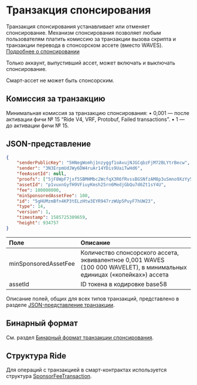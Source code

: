 # Транзакция спонсирования

Транзакция спонсирования устанавливает или отменяет спонсирование. Механизм спонсирования позволяет любым пользователям платить комиссию за транзакции вызова скрипта и транзакции перевода в спонсорском ассете (вместо WAVES). [Подробнее о спонсировании](/ru/blockchain/waves-protocol/sponsored-fee)

Только аккаунт, выпустивший ассет, может включать и выключать спонсирование.

Смарт-ассет не может быть спонсорским.

## Комиссия за транзакцию

Минимальная комиссия за транзакцию спонсирования:
• 0,001 — после активации фичи № 15 “Ride V4, VRF, Protobuf, Failed transactions”.
• 1 — до активации фичи № 15.

## JSON-представление

```json
{
    "senderPublicKey": "5HNegWomhj1nzyggf1oAvujNJGCqbzFjM72BLYtrBecw",
    "sender": "3N3ErpmUdJWy6DW4ruAr14YDis9UaiTwHd6",
    "feeAssetId": null,
    "proofs": ["5jF8WpF7jxf5SBMHMbc2WcfqX3R6fRvssBGSNfzAM8p3uSmno9XzYy5b565ez5fG9vqUGrENFvcrbhk36bzCaqkP"],
    "assetId": "p1vuxnGyfH9VFiuyKmsh25rn6MedjGbQu7d6Zt1sY4U",
    "fee": 100000000,
    "minSponsoredAssetFee": 100,
    "id": "5gHUMzmBfn4KP3tELzHtw3EYR947rzWUp5PuyF7hUW23",
    "type": 14,
    "version": 1,
    "timestamp": 1585725309659,
    "height": 934757
}
```

| Поле | Описание |
| :--- | :--- |
| minSponsoredAssetFee | Количество спонсорского ассета, эквивалентное 0,001 WAVES (100&nbsp;000 WAVELET), в минимальных единицах («копейках») ассета |
| assetId | ID токена в кодировке base58 |

Описание полей, общих для всех типов транзакций, представлено в разделе [JSON-представление транзакции](/ru/blockchain/transaction/#json-представление-транзакции).

## Бинарный формат

См. раздел [Бинарный формат транзакции спонсирования](/ru/blockchain/binary-format/transaction-binary-format/sponsor-fee-transaction-binary-format).

## Структура Ride

Для операций с транзакцией в смарт-контрактах используется структура [SponsorFeeTransaction](/ru/ride/structures/transaction-structures/sponsor-fee-transaction).
